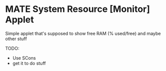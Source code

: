 MATE System Resource [Monitor] Applet
=====================================
Simple applet that's supposed to show free RAM (% used/free) and maybe other
stuff


TODO:
* Use SCons
* get it to do stuff
